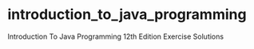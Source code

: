 # introduction_to_java_programming
Introduction To Java Programming 12th Edition Exercise Solutions
